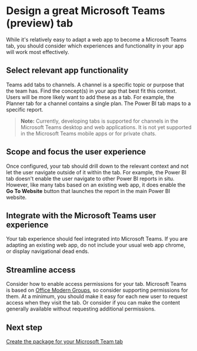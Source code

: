 # Design a great Microsoft Teams (preview) tab

While it's relatively easy to adapt a web app to become a Microsoft Teams tab, you should consider which experiences and functionality in your app will work most effectively.

## Select relevant app functionality

Teams add tabs to channels. A channel is a specific topic or purpose that the team has. Find the concept(s) in your app that best fit this context.  Users will be more likely want to add these as a tab. For example, the Planner tab for a channel contains a single plan.  The Power BI tab maps to a specific report.

>**Note:** Currently, developing tabs is supported for channels in the Microsoft Teams desktop and web applications. It is not yet supported in the Microsoft Teams mobile apps or for private chats.

## Scope and focus the user experience

Once configured, your tab should drill down to the relevant context and not let the user navigate outside of it within the tab. For example, the Power BI tab doesn't enable the user navigate to other Power BI reports in situ.  However, like many tabs based on an existing web app, it does enable the **Go To Website** button that launches the report in the main Power BI website.

## Integrate with the Microsoft Teams user experience

Your tab experience should feel integrated into Microsoft Teams. If you are adapting an existing web app, do not include your usual web app chrome, or display navigational dead ends. 

## Streamline access 

Consider how to enable access permissions for your tab. Microsoft Teams is based on [Office Modern Groups](https://support.office.com/en-us/article/Learn-about-Office-365-groups-b565caa1-5c40-40ef-9915-60fdb2d97fa2), so consider supporting permissions for them. At a minimum, you should make it easy for each new user to request access when they visit the tab. Or consider if you can make the content generally available without requesting additional permissions.

## Next step

[Create the package for your Microsoft Team tab](createpackage.md)


